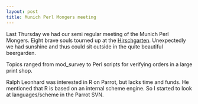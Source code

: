 ```yaml
---
layout: post
title: Munich Perl Mongers meeting
---
```


Last Thursday we had our semi regular meeting of the Munich Perl Mongers.
Eight brave souls tourned up at the [Hirschgarten](http://www.hirschgarten.de/ "hirschgarten").
Unexpectedly we had sunshine and thus could sit outside in the quite beautiful beergarden.

Topics ranged from mod_survey to Perl scripts for verifying orders in a large print shop.

Ralph Leonhard was interested in R on Parrot, but lacks time and funds.
He mentioned that R is based on an internal scheme engine. So I started to look
at languages/scheme in the Parrot SVN.
